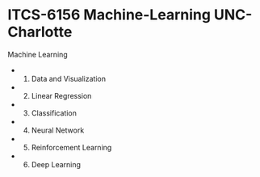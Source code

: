 # ITCS-6156 Machine-Learning UNC-Charlotte
Machine Learning
- 1. Data and Visualization
- 2. Linear Regression
- 3. Classification 
- 4. Neural Network
- 5. Reinforcement Learning
- 6. Deep Learning 
